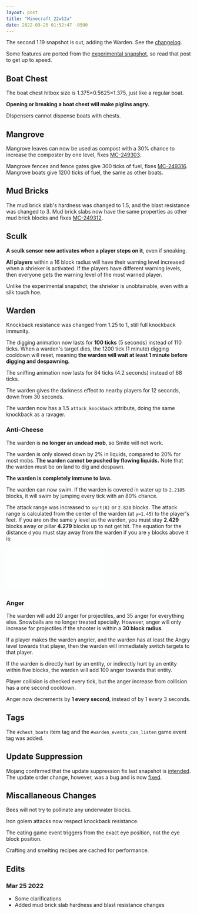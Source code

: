```yaml
---
layout: post
title: "Minecraft 22w12a"
date: 2022-03-25 01:52:47 -0500
---
```


The second 1.19 snapshot is out, adding the Warden. See the [changelog](https://www.minecraft.net/en-us/article/minecraft-snapshot-22w12a).

Some features are ported from the [experimental snapshot](/snapshots/1-19-experimental-1), so read that post to get up to speed.

## Boat Chest

The boat chest hitbox size is 1.375×0.5625×1.375, just like a regular boat.

**Opening or breaking a boat chest will make piglins angry.**

DIspensers cannot dispense boats with chests.

## Mangrove

Mangrove leaves can now be used as compost with a 30% chance to increase the composter by one level, fixes [MC-249303](https://bugs.mojang.com/browse/MC-249303).

Mangrove fences and fence gates give 300 ticks of fuel, fixes [MC-249316](https://bugs.mojang.com/browse/MC-249316). Mangrove boats give 1200 ticks of fuel, the same as other boats.

## Mud Bricks

The mud brick slab's hardness was changed to 1.5, and the blast resistance was changed to 3. Mud brick slabs now have the same properties as other mud brick blocks and fixes [MC-249312](https://bugs.mojang.com/browse/MC-249312).

## Sculk

**A sculk sensor now activates when a player steps on it**, even if sneaking.

**All players** within a 16 block radius will have their warning level increased when a shrieker is activated. If the players have different warning levels, then everyone gets the warning level of the most warned player.

Unlike the experimental snapshot, the shrieker is unobtainable, even with a silk touch hoe.

## Warden

Knockback resistance was changed from 1.25 to 1, still full knockback immunity.

The digging animation now lasts for **100 ticks** (5 seconds) instead of 110 ticks. When a warden's target dies, the 1200 tick (1 minute) digging cooldown will reset, meaning **the warden will wait at least 1 minute before digging and despawning.**

The sniffing animation now lasts for 84 ticks (4.2 seconds) instead of 68 ticks.

The warden gives the darkness effect to nearby players for 12 seconds, down from 30 seconds.

The warden now has a 1.5 `attack_knockback` attribute, doing the same knockback as a ravager.

### Anti-Cheese

The warden is **no longer an undead mob**, so Smite will not work.

The warden is only slowed down by 2% in liquids, compared to 20% for most mobs. **The warden cannot be pushed by flowing liquids.** Note that the warden must be on land to dig and despawn.

**The warden is completely immune to lava.**

The warden can now swim. If the warden is covered in water up to `2.2185` blocks, it will swim by jumping every tick with an 80% chance.

The attack range was increased to `sqrt(8)` or `2.828` blocks. The attack range is calculated from the center of the warden (at `y=1.45`) to the player's feet. If you are on the same y level as the warden, you must stay **2.429** blocks away or pillar **4.279** blocks up to not get hit. The equation for the distance `d` you must stay away from the warden if you are `y` blocks above it is:

![d = sqrt(8 - (y - 1.45)^2), 1.45 - sqrt(8) < y < 1.45 + sqrt(8), -1.379 < y < 4.279](/snapshots/img/22w12a-warden-range.png)

### Anger

The warden will add 20 anger for projectiles, and 35 anger for everything else. Snowballs are no longer treated specially. However, anger will only increase for projectiles if the shooter is within a **30 block radius**.

If a player makes the warden angrier, and the warden has at least the Angry level towards that player, then the warden will immediately switch targets to that player.

If the warden is directly hurt by an entity, or indirectly hurt by an entity within five blocks, the warden will add 100 anger towards that entity.

Player collision is checked every tick, but the anger increase from collision has a one second cooldown.

Anger now decrements by **1 every second**, instead of by 1 every 3 seconds.

## Tags

The `#chest_boats` item tag and the `#warden_events_can_listen` game event tag was added.

## Update Suppression

Mojang confirmed that the update suppression fix last snapshot is [intended](https://bugs.mojang.com/browse/MC-249082). The update order change, however, was a bug and is now [fixed](https://bugs.mojang.com/browse/MC-249181).

## Miscallaneous Changes

Bees will not try to pollinate any underwater blocks.

Iron golem attacks now respect knockback resistance.

The eating game event triggers from the exact eye position, not the eye block position.

Crafting and smelting recipes are cached for performance.

## Edits

### Mar 25 2022

- Some clarifications
- Added mud brick slab hardness and blast resistance changes

